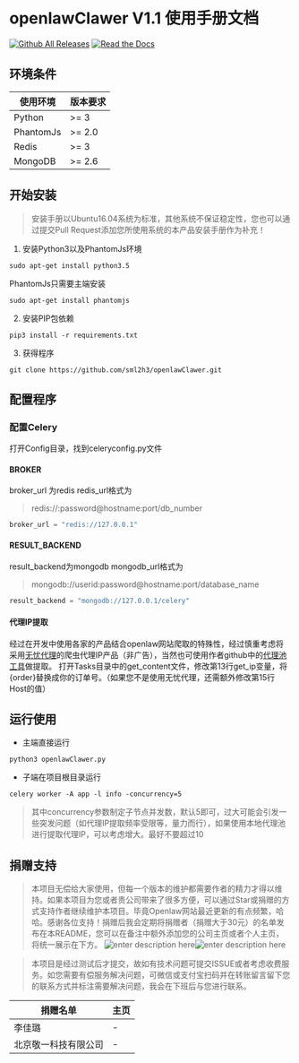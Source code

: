 # openlawClawer V1.1 使用手册文档
[![Github All Releases](https://img.shields.io/github/downloads/atom/atom/total.svg)](https://github.com/sml2h3/openlawClawer)  [![Read the Docs](https://img.shields.io/readthedocs/pip.svg)](https://github.com/sml2h3/openlawClawer)
## 环境条件
使用环境  | 版本要求
------------- | -------------
Python  | >= 3
PhantomJs  | >= 2.0
Redis  |  >= 3
MongoDB  | >= 2.6

## 开始安装

> 安装手册以Ubuntu16.04系统为标准，其他系统不保证稳定性，您也可以通过提交Pull Request添加您所使用系统的本产品安装手册作为补充！

 1. 安装Python3以及PhantomJs环境

``` shell
sudo apt-get install python3.5
```
PhantomJs只需要主端安装
``` shell
sudo apt-get install phantomjs
```

 2. 安装PIP包依赖


``` shell
pip3 install -r requirements.txt
```
 3. 获得程序



``` shell
git clone https://github.com/sml2h3/openlawClawer.git
```

## 配置程序

 ### 配置Celery
 打开Config目录，找到celeryconfig.py文件
 #### BROKER
 broker_url 为redis
 redis_url格式为

> redis://:password@hostname:port/db_number

``` python
broker_url = "redis://127.0.0.1"
```
#### RESULT_BACKEND
result_backend为mongodb
mongodb_url格式为

> mongodb://userid:password@hostname:port/database_name

``` python
result_backend = "mongodb://127.0.0.1/celery"
```
#### 代理IP提取
经过在开发中使用各家的产品结合openlaw网站爬取的特殊性，经过慎重考虑将采用[无忧代理][1]的爬虫代理IP产品（非广告），当然也可使用作者github中的[代理池工具][2]做提取。
打开Tasks目录中的get_content文件，修改第13行get_ip变量，将{order}替换成你的订单号。（如果您不是使用无忧代理，还需额外修改第15行Host的值）


  ## 运行使用


 - 主端直接运行


``` shell
python3 openlawClawer.py
```

 - 子端在项目根目录运行



``` shell
celery worker -A app -l info -concurrency=5
```

> 其中concurrency参数制定子节点并发数，默认5即可，过大可能会引发一些突发问题（如代理IP提取频率受限等，量力而行），如果使用本地代理池进行提取代理IP，可以考虑增大。最好不要超过10

## 捐赠支持

> 本项目无偿给大家使用，但每一个版本的维护都需要作者的精力才得以维持。如果本项目为您或者贵公司带来了很多方便，可以通过Star或捐赠的方式支持作者继续维护本项目。毕竟Openlaw网站最近更新的有点频繁，哈哈。感谢各位支持！捐赠后我会定期将捐赠者（捐赠大于30元）的名单发布在本README，您可以在备注中额外添加您的公司主页或者个人主页，将统一展示在下方。
![enter description here][3]![enter description here][4]

> 本项目是经过测试后才提交，故如有技术问题可提交ISSUE或者考虑收费服务。如您需要有偿服务解决问题，可微信或支付宝扫码并在转账留言留下您的联系方式并标注需要解决问题，我会在下班后与您进行联系。

|   捐赠名单  |  主页   |
| --- | --- |
|   李佳璐  |  -   |
|   北京敬一科技有限公司  |   -  |

  [1]: http://www.data5u.com/
  [2]: https://github.com/sml2h3/proxypool
  [3]: http://i4.bvimg.com/623795/46aeff9232e66019.png
  [4]: http://i4.bvimg.com/623795/c13701483f7aa837.jpg
